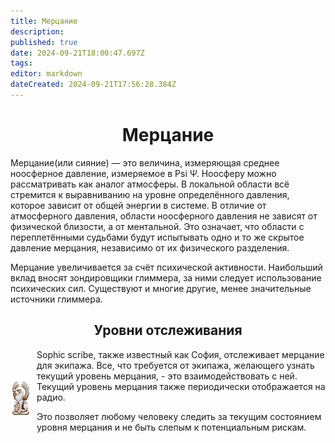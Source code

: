```yaml
---
title: Мерцание
description: 
published: true
date: 2024-09-21T18:00:47.697Z
tags: 
editor: markdown
dateCreated: 2024-09-21T17:56:28.384Z
---
```


# <center>Мерцание</center>

Мерцание(или сияние) — это величина, измеряющая среднее ноосферное давление, измеряемое в Psi Ψ. Ноосферу можно рассматривать как аналог атмосферы. В локальной области всё стремится к выравниванию на уровне определённого давления, которое зависит от общей энергии в системе. В отличие от атмосферного давления, области ноосферного давления не зависят от физической близости, а от ментальной. Это означает, что области с переплетёнными судьбами будут испытывать одно и то же скрытое давление мерцания, независимо от их физического разделения.

Мерцание увеличивается за счёт психической активности. Наибольший вклад вносят зондировщики глиммера, за ними следует использование психических сил. Существуют и многие другие, менее значительные источники глиммера.

## <center>Уровни отслеживания</center>

<div style="display: flex; align-items: center;">
  <img class="img1"src="/guides/sophicgrammateus.png" alt="Sophic scribe" style="margin-right: 10px;">
  <div>
Sophic scribe, также известный как София, отслеживает мерцание для экипажа. Все, что требуется от экипажа, желающего узнать текущий уровень мерцания, - это взаимодействовать с ней.
Текущий уровень мерцания также периодически отображается на радио.

Это позволяет любому человеку следить за текущим состоянием уровня мерцания и не быть слепым к потенциальным рискам.
  </div>
</div>